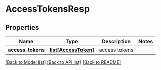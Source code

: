 # AccessTokensResp

## Properties
Name | Type | Description | Notes
------------ | ------------- | ------------- | -------------
**access_tokens** | [**list[AccessToken]**](AccessToken.md) | access tokens | 

[[Back to Model list]](../README.md#documentation-for-models) [[Back to API list]](../README.md#documentation-for-api-endpoints) [[Back to README]](../README.md)


